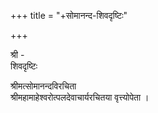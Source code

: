 +++
title = "+सोमानन्द-शिवदृष्टिः"

+++
  
  
  
  
श्री -  
शिवदृष्टिः  
  
श्रीमत्सोमानन्दविरचिता  
श्रीमहामाहेश्वरोत्पलदेवाचार्यरचितया वृत्त्योपेता ।  


